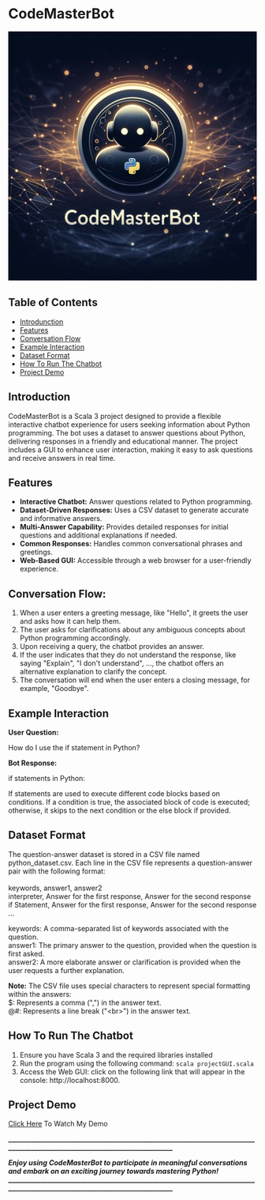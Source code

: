 # CodeMasterBot
![Background](https://github.com/MohamedMostafa259/CodeMasterBot/blob/main/Background.png)
## Table of Contents
- [Introdunction](introduction)
- [Features](features)
- [Conversation Flow](#conversation-flow)
- [Example Interaction](#example-interaction)
- [Dataset Format](#dataset-format)
- [How To Run The Chatbot](#how-to-run-the-chatbot)
- [Project Demo](#project-demo)

## Introduction
CodeMasterBot is a Scala 3 project designed to provide a flexible interactive chatbot experience for users seeking information about Python programming. 
The bot uses a dataset to answer questions about Python, delivering responses in a friendly and educational manner. 
The project includes a GUI to enhance user interaction, making it easy to ask questions and receive answers in real time.

## Features
  - **Interactive Chatbot:** Answer questions related to Python programming.
  - **Dataset-Driven Responses:** Uses a CSV dataset to generate accurate and informative answers.
  - **Multi-Answer Capability:** Provides detailed responses for initial questions and additional explanations if needed.
  - **Common Responses:** Handles common conversational phrases and greetings.
  - **Web-Based GUI:** Accessible through a web browser for a user-friendly experience.

## Conversation Flow:
1. When a user enters a greeting message, like "Hello", it greets the user and asks how it can help them.
2. The user asks for clarifications about any ambiguous concepts about Python programming accordingly.
3. Upon receiving a query, the chatbot provides an answer.
4. If the user indicates that they do not understand the response, like saying "Explain", "I don't understand", ..., the 
chatbot offers an alternative explanation to clarify the concept.
5. The conversation will end when the user enters a closing message, for example, "Goodbye".

## Example Interaction
**User Question:**

How do I use the if statement in Python?

**Bot Response:**

if statements in Python:

If statements are used to execute different code blocks based on conditions. If a condition is true, the associated block of code is executed; otherwise, it skips to the next condition or the else block if provided.

## Dataset Format
The question-answer dataset is stored in a CSV file named python_dataset.csv. Each line in the CSV file represents a question-answer pair with the following format:<br><br>
keywords, answer1, answer2<br>
interpreter, Answer for the first response, Answer for the second response<br>
if Statement, Answer for the first response, Answer for the second response<br>
...<br>

keywords: A comma-separated list of keywords associated with the question.<br>
answer1: The primary answer to the question, provided when the question is first asked.<br>
answer2: A more elaborate answer or clarification is provided when the user requests a further explanation.<br>

**Note:** The CSV file uses special characters to represent special formatting within the answers:<br>
$: Represents a comma (",") in the answer text.<br>
@#: Represents a line break ("\<br>") in the answer text.<br>

## How To Run The Chatbot
1. Ensure you have Scala 3 and the required libraries installed
2. Run the program using the following command: `scala projectGUI.scala`
3. Access the Web GUI: click on the following link that will appear in the console: http://localhost:8000.

## Project Demo
[Click Here](https://drive.google.com/file/d/1JnUarRMrLOCEFEFKRJw2sVbabeV_1q8L/view?usp=drive_link) To Watch My Demo

**_____________________________________________________________________________________________________________________________**

***Enjoy using CodeMasterBot to participate in meaningful conversations and embark on an exciting journey towards mastering Python!***
**_____________________________________________________________________________________________________________________________**
